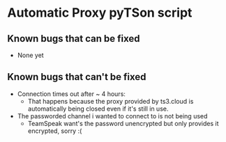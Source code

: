 # Automatic Proxy pyTSon script

## Known bugs that **can** be fixed
- None yet

## Known bugs that can't be fixed
- Connection times out after ~ 4 hours:
  - That happens because the proxy provided by ts3.cloud is automatically being closed even if it's still in use.
- The passworded channel i wanted to connect to is not being used
  - TeamSpeak want's the password unencrypted but only provides it encrypted, sorry :(